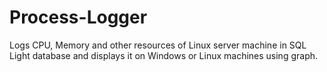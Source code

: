 # Process-Logger
Logs CPU, Memory and other resources of Linux server machine in SQL Light database and displays it on Windows or Linux machines using graph.
